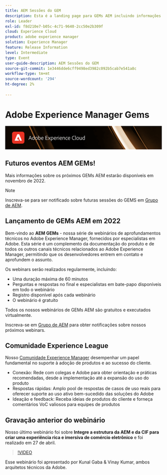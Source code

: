 ```yaml
---
title: AEM Sessões do GEM
description: Esta é a landing page para GEMs AEM incluindo informações sobre a série de webinários e informações de registro, webinars anteriores e futuros
role: Leader
exl-id: f8d210e7-b05c-4c71-9640-2cc50e2b309f
cloud: Experience Cloud
product: adobe experience manager
solution: Experience Manager
feature: Release Information
level: Intermediate
type: Event
user-guide-description: AEM Sessões do GEM
source-git-commit: 1e3446dde6cff9498ed3982c092b5cab7e541a8c
workflow-type: tm+mt
source-wordcount: '294'
ht-degree: 2%

---
```


# Adobe Experience Manager Gems

<img alt="Experiências digitais" src="./assets/ADX_Gems.png"/>

## Futuros eventos AEM GEMs!

<!---  Remove the comment marks, and put the upcoming event in the below table

<table style="max-width: 1214px;">
<tr>
  <td style="vertical-align: top;">
    <a href="https://www.youtube.com/watch?v=f1T9XU9TCJU">
      <img alt="Experience League LIVE Oct 25" src="assets/Oct25_2022_exl_live_banner_web_1920_WebBanner.png">
    </a>
    <div>
      <a href="https://www.youtube.com/watch?v=f1T9XU9TCJU">
        <strong>Deliver the right offer at the right time with decision management</strong>
      </a>
      <br/><em>with Sandra Hausmann, Ben Tepfer, Brandon Poyfair, and Jason Hickey</em>
      <br/><em>October 25, 2022</em>
    </div>
  </td>
</tr>
</table>

--->
Mais informações sobre os próximos GEMs AEM estarão disponíveis em novembro de 2022.

>[!NOTE]
>
> Inscreva-se para ser notificado sobre futuras sessões do GEMS em [Grupo de AEM](https://aem-augs.adobe.com/).

## Lançamento de GEMs AEM em 2022

Bem-vindo ao **AEM GEMs** - nossa série de webinários de aprofundamentos técnicos no Adobe Experience Manager, fornecidos por especialistas em Adobe. Esta série é um complemento da documentação do produto e de todos os outros canais técnicos relacionados ao Adobe Experience Manager, permitindo que os desenvolvedores entrem em contato e aprofundem o assunto.

Os webinars serão realizados regularmente, incluindo:

* Uma duração máxima de 60 minutos
* Perguntas e respostas no final e especialistas em bate-papo disponíveis em todo o webinário
* Registro disponível após cada webinário
* O webinário é gratuito

Todos os nossos webinários de GEMs AEM são gratuitos e executados virtualmente.

Inscreva-se em [Grupo de AEM](https://aem-augs.adobe.com/) para obter notificações sobre nossos próximos webinars.

## Comunidade Experience League

Nosso [Comunidade Experience Manager](https://experienceleaguecommunities.adobe.com/t5/adobe-experience-manager/ct-p/adobe-experience-manager-community) desempenhar um papel fundamental no suporte à adoção de produtos e ao sucesso do cliente.

* Conexão: Rede com colegas e Adobe para obter orientação e práticas recomendadas, desde a implementação até a expansão do uso do produto
* Respostas rápidas: Amplo pool de respostas de casos de uso reais para oferecer suporte ao uso ativo bem-sucedido das soluções do Adobe
* Ideação e feedback: Receba ideias de produtos do cliente e forneça comentários VoC valiosos para equipes de produtos

## Gravação anterior do webinário

Nosso último webinário foi sobre **Integre a estrutura da AEM e da CIF para criar uma experiência rica e imersiva de comércio eletrônico** e foi realizado em 27 de abril.

>[!VIDEO](https://video.tv.adobe.com/v/342565/?quality=12&learn=on)

Esse webinário foi apresentado por Kunal Gaba &amp; Vinay Kumar, ambos arquitetos técnicos da Adobe.
